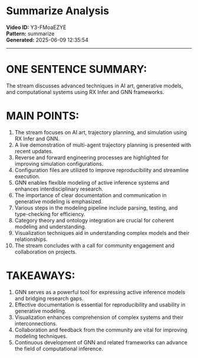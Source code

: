 # Summarize Analysis

**Video ID:** Y3-FMoaEZYE  
**Pattern:** summarize  
**Generated:** 2025-06-09 12:35:54  

---

# ONE SENTENCE SUMMARY:
The stream discusses advanced techniques in AI art, generative models, and computational systems using RX Infer and GNN frameworks.

# MAIN POINTS:
1. The stream focuses on AI art, trajectory planning, and simulation using RX Infer and GNN.
2. A live demonstration of multi-agent trajectory planning is presented with recent updates.
3. Reverse and forward engineering processes are highlighted for improving simulation configurations.
4. Configuration files are utilized to improve reproducibility and streamline execution.
5. GNN enables flexible modeling of active inference systems and enhances interdisciplinary research.
6. The importance of clear documentation and communication in generative modeling is emphasized.
7. Various steps in the modeling pipeline include parsing, testing, and type-checking for efficiency.
8. Category theory and ontology integration are crucial for coherent modeling and understanding.
9. Visualization techniques aid in understanding complex models and their relationships.
10. The stream concludes with a call for community engagement and collaboration on projects.

# TAKEAWAYS:
1. GNN serves as a powerful tool for expressing active inference models and bridging research gaps.
2. Effective documentation is essential for reproducibility and usability in generative modeling.
3. Visualization enhances comprehension of complex systems and their interconnections.
4. Collaboration and feedback from the community are vital for improving modeling techniques.
5. Continuous development of GNN and related frameworks can advance the field of computational inference.